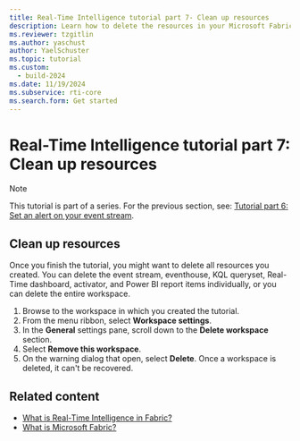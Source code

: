 ```yaml
---
title: Real-Time Intelligence tutorial part 7- Clean up resources
description: Learn how to delete the resources in your Microsoft Fabric workspace.
ms.reviewer: tzgitlin
ms.author: yaschust
author: YaelSchuster
ms.topic: tutorial
ms.custom:
  - build-2024
ms.date: 11/19/2024
ms.subservice: rti-core
ms.search.form: Get started
---
```

# Real-Time Intelligence tutorial part 7: Clean up resources

> [!NOTE]
> This tutorial is part of a series. For the previous section, see: [Tutorial part 6: Set an alert on your event stream](tutorial-6-set-alert.md).

## Clean up resources

Once you finish the tutorial, you might want to delete all resources you created. You can delete the event stream, eventhouse, KQL queryset, Real-Time dashboard, activator, and Power BI report items individually, or you can delete the entire workspace.

1. Browse to the workspace in which you created the tutorial.
1. From the menu ribbon, select **Workspace settings**.
1. In the **General** settings pane, scroll down to the **Delete workspace** section.
1. Select **Remove this workspace**.
1. On the warning dialog that open, select **Delete**. Once a workspace is deleted, it can't be recovered.

## Related content

* [What is Real-Time Intelligence in Fabric?](overview.md)
* [What is Microsoft Fabric?](../get-started/microsoft-fabric-overview.md)
